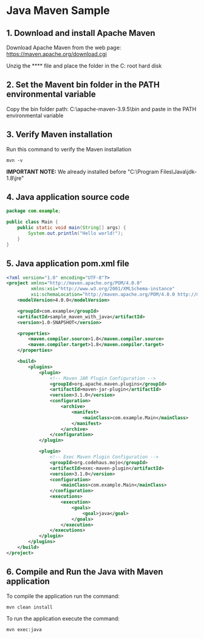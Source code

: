 # Java Maven Sample

## 1. Download and install Apache Maven

Download Apache Maven from the web page: https://maven.apache.org/download.cgi



Unzig the **** file and place the folder in the C: root hard disk



## 2. Set the Mavent bin folder in the PATH environmental variable

Copy the bin folder path: C:\apache-maven-3.9.5\bin and paste in the PATH environmental variable



## 3. Verify Maven installation

Run this command to verify the Maven installation

```
mvn -v
```


**IMPORTANT NOTE:** We already installed before "C:\Program Files\Java\jdk-1.8\jre"


## 4. Java application source code

```java
package com.example;

public class Main {
    public static void main(String[] args) {
        System.out.println("Hello world!");
    }
}
```

## 5. Java application pom.xml file

```xml
<?xml version="1.0" encoding="UTF-8"?>
<project xmlns="http://maven.apache.org/POM/4.0.0"
         xmlns:xsi="http://www.w3.org/2001/XMLSchema-instance"
         xsi:schemaLocation="http://maven.apache.org/POM/4.0.0 http://maven.apache.org/xsd/maven-4.0.0.xsd">
    <modelVersion>4.0.0</modelVersion>

    <groupId>com.example</groupId>
    <artifactId>sample_maven_with_java</artifactId>
    <version>1.0-SNAPSHOT</version>

    <properties>
        <maven.compiler.source>1.8</maven.compiler.source>
        <maven.compiler.target>1.8</maven.compiler.target>
    </properties>

    <build>
        <plugins>
            <plugin>
                <!-- Maven JAR Plugin Configuration -->
                <groupId>org.apache.maven.plugins</groupId>
                <artifactId>maven-jar-plugin</artifactId>
                <version>3.1.0</version>
                <configuration>
                    <archive>
                        <manifest>
                            <mainClass>com.example.Main</mainClass>
                        </manifest>
                    </archive>
                </configuration>
            </plugin>

            <plugin>
                <!-- Exec Maven Plugin Configuration -->
                <groupId>org.codehaus.mojo</groupId>
                <artifactId>exec-maven-plugin</artifactId>
                <version>3.1.0</version>
                <configuration>
                    <mainClass>com.example.Main</mainClass>
                </configuration>
                <executions>
                    <execution>
                        <goals>
                            <goal>java</goal>
                        </goals>
                    </execution>
                </executions>
            </plugin>
        </plugins>
    </build>
</project>
```

## 6. Compile and Run the Java with Maven application

To compile the application run the command:

```
mvn clean install
```


To run the application execute the command:

```
mvn exec:java 
```

